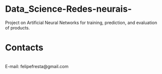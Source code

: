# Data_Science-Redes-neurais-
Project on Artificial Neural Networks for training, prediction, and evaluation of products.

# Contacts #
<br>
E-mail: felipefresta@gmail.com